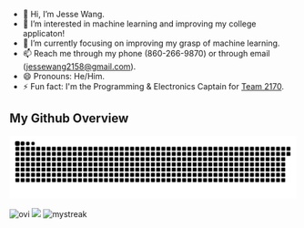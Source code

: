 - 👋 Hi, I’m Jesse Wang.
- 👀 I’m interested in machine learning and improving my college applicaton!
- 🌱 I’m currently focusing on improving my grasp of machine learning.
- 📫 Reach me through my phone (860-266-9870) or through email (jessewang2158@gmail.com).
- 😄 Pronouns: He/Him.
- ⚡ Fun fact: I'm the Programming & Electronics Captain for [Team 2170](https://github.com/Team2170).


## My Github Overview

![Snake animation](https://raw.githubusercontent.com/JesseW2158/JesseW2158/output/github-contribution-grid-snake-dark.svg)

<img src="https://github-readme-stats.vercel.app/api/top-langs?username=JesseW2158&show_icons=true&locale=en&layout=compact&theme=ambient_gradient" alt="ovi" />

<img src="https://github-readme-stats.vercel.app/api?username=JesseW2158&theme=ambient_gradient&show_icons=true" />

<img src="https://github-readme-streak-stats.herokuapp.com/?user=JesseW2158&theme=ambient_gradient" alt="mystreak"/>
